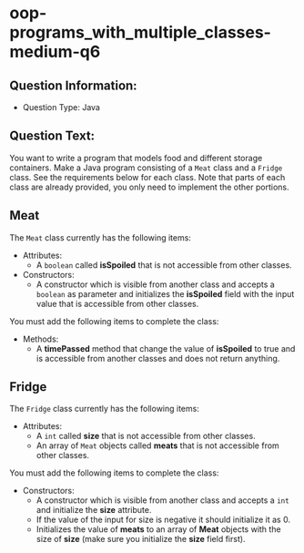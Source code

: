 # oop-programs_with_multiple_classes-medium-q6

## Question Information:

- Question Type: Java

## Question Text:

You want to write a program that models food and different storage containers. Make a Java program consisting of
a `Meat` class and a `Fridge` class. See the requirements below for each class. Note that parts of each class are
already provided, you only need to implement the other portions.

## Meat

The `Meat` class currently has the following items:

- Attributes:
    - A `boolean` called **isSpoiled** that is not accessible from other classes.
- Constructors:
    - A constructor which is visible from another class and accepts a `boolean` as parameter
      and initializes the **isSpoiled** field with the input value that is accessible from other classes.

You must add the following items to complete the class:

- Methods:
    - A **timePassed** method that change the value of **isSpoiled** to true and is accessible from another classes
      and does not return anything.

## Fridge

The `Fridge` class currently has the following items:

- Attributes:
    - A `int` called **size** that is not accessible from other classes.
    - An array of `Meat` objects called **meats** that is not accessible from other classes.

You must add the following items to complete the class:

- Constructors:
    - A constructor which is visible from another class and accepts a `int`
      and initialize the **size** attribute.
    - If the value of the input for size is negative it should initialize it as 0.
    - Initializes the value of **meats** to an array of **Meat** objects with the size of **size** (make sure
      you initialize the **size** field first).

